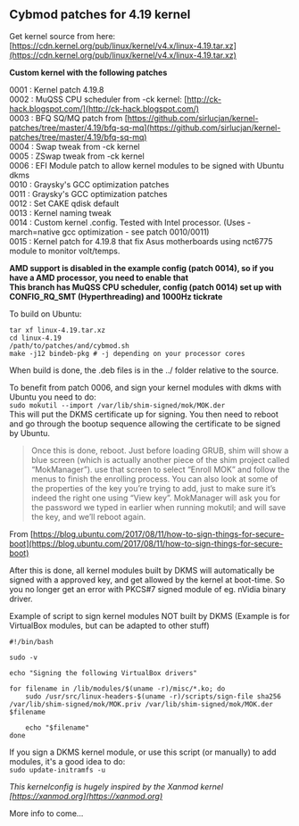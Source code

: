 ## Cybmod patches for 4.19 kernel  

Get kernel source from here: [https://cdn.kernel.org/pub/linux/kernel/v4.x/linux-4.19.tar.xz](https://cdn.kernel.org/pub/linux/kernel/v4.x/linux-4.19.tar.xz)  

**Custom kernel with the following patches**  

0001 : Kernel patch 4.19.8  
0002 : MuQSS CPU scheduler from -ck kernel: [http://ck-hack.blogspot.com/](http://ck-hack.blogspot.com/)  
0003 : BFQ SQ/MQ patch from [https://github.com/sirlucjan/kernel-patches/tree/master/4.19/bfq-sq-mq](https://github.com/sirlucjan/kernel-patches/tree/master/4.19/bfq-sq-mq)  
0004 : Swap tweak from -ck kernel  
0005 : ZSwap tweak from -ck kernel  
0006 : EFI Module patch to allow kernel modules to be signed with Ubuntu dkms  
0010 : Graysky's GCC optimization patches  
0011 : Graysky's GCC optimization patches  
0012 : Set CAKE qdisk default  
0013 : Kernel naming tweak  
0014 : Custom kernel .config. Tested with Intel processor. (Uses -march=native gcc optimization - see patch 0010/0011)  
0015 : Kernel patch for 4.19.8 that fix Asus motherboards using nct6775 module to monitor volt/temps.  

**AMD support is disabled in the example config (patch 0014), so if you have a AMD processor, you need to enable that**  
**This branch has MuQSS CPU scheduler, config (patch 0014) set up with CONFIG_RQ_SMT (Hyperthreading) and 1000Hz tickrate**  

To build on Ubuntu:  
```
tar xf linux-4.19.tar.xz  
cd linux-4.19  
/path/to/patches/and/cybmod.sh  
make -j12 bindeb-pkg # -j depending on your processor cores  
```
When build is done, the .deb files is in the ../ folder relative to the source.  

To benefit from patch 0006, and sign your kernel modules with dkms with Ubuntu you need to do:  
`sudo mokutil --import /var/lib/shim-signed/mok/MOK.der`  
This will put the DKMS certificate up for signing. You then need to reboot and go through the bootup sequence allowing the certificate to be signed by Ubuntu.  

>Once this is done, reboot. Just before loading GRUB, shim will show a blue screen (which is actually another piece of the shim project called “MokManager”). use that screen to select “Enroll MOK” and follow the menus to finish the enrolling process. You can also look at some of the properties of the key you’re trying to add, just to make sure it’s indeed the right one using “View key”. MokManager will ask you for the password we typed in earlier when running mokutil; and will save the key, and we’ll reboot again.  

From [https://blog.ubuntu.com/2017/08/11/how-to-sign-things-for-secure-boot](https://blog.ubuntu.com/2017/08/11/how-to-sign-things-for-secure-boot)  

After this is done, all kernel modules built by DKMS will automatically be signed with a approved key, and get allowed by the kernel at boot-time. So you no longer get an error with PKCS#7 signed module of eg. nVidia binary driver.  

Example of script to sign kernel modules NOT built by DKMS (Example is for VirtualBox modules, but can be adapted to other stuff)  
```
#!/bin/bash

sudo -v

echo "Signing the following VirtualBox drivers"

for filename in /lib/modules/$(uname -r)/misc/*.ko; do
	sudo /usr/src/linux-headers-$(uname -r)/scripts/sign-file sha256 /var/lib/shim-signed/mok/MOK.priv /var/lib/shim-signed/mok/MOK.der $filename

	echo "$filename"
done
```
If you sign a DKMS kernel module, or use this script (or manually) to add modules, it's a good idea to do:  
`sudo update-initramfs -u`  

_This kernelconfig is hugely inspired by the Xanmod kernel [https://xanmod.org](https://xanmod.org)_  

More info to come...  
